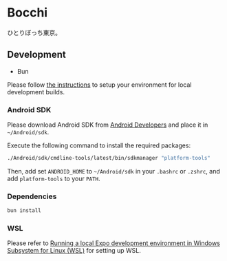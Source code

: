 # Bocchi

ひとりぼっち東京。

## Development

- Bun

Please follow [the instructions](https://docs.expo.dev/get-started/set-up-your-environment/?mode=development-build&buildEnv=local) to setup your environment for local development builds.

### Android SDK

Please download Android SDK from [Android Developers](https://developer.android.com/studio#command-tools) and place it in `~/Android/sdk`.

Execute the following command to install the required packages:

```bash
./Android/sdk/cmdline-tools/latest/bin/sdkmanager "platform-tools"
```

Then, add set `ANDROID_HOME` to `~/Android/sdk` in your `.bashrc` or `.zshrc`, and add `platform-tools` to your `PATH`.

### Dependencies

```bash
bun install
```

### WSL

Please refer to [Running a local Expo development environment in Windows Subsystem for Linux (WSL)](https://github.com/expo/fyi/blob/main/wsl.md) for setting up WSL.
